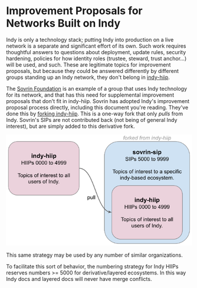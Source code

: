 # Improvement Proposals for Networks Built on Indy

Indy is only a technology stack; putting Indy into production on a live network
is a separate and significant effort of its own. Such work requires thoughtful
answers to questions about deployment, update rules, security hardening, policies
for how identity roles (trustee, steward, trust anchor...) will be used, and such.
These are legitimate topics for improvement proposals, but because they could be
answered differently by different groups standing up an Indy network, they don't
belong in [indy-hiip](https://github.com/hyperledger/indy-hiip).

The [Sovrin Foundation](https://sovrin.org) is an example of a group that uses
Indy technology for its network, and that has this need for supplemental
improvement proposals that don't fit in indy-hiip. Sovrin has adopted Indy's
improvement proposal process directly, including this document you're reading.
They've done this by [forking indy-hiip](
https://github.com/sovrin-foundation/sovrin-sip/blob/master/README-sovrin.md
). This is a one-way fork that only _pulls_ from Indy. Sovrin's SIPs are not
contributed back (not being of general Indy interest), but are simply added to
this derivative fork.

![layered improvement proposals](layered-ips.png)

This same strategy may be used by any number of similar organizations.

To facilitate this sort of behavior, the numbering strategy for Indy HIIPs
reserves numbers >= 5000 for derivative/layered ecosystems. In this way
Indy docs and layered docs will never have merge conflicts.